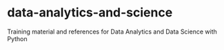 # data-analytics-and-science
Training material and references for Data Analytics and Data Science with Python
